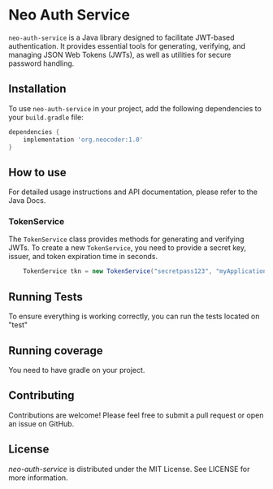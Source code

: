 # Neo Auth Service

`neo-auth-service` is a Java library designed to facilitate JWT-based authentication. It provides essential tools for generating, verifying, and managing JSON Web Tokens (JWTs), as well as utilities for secure password handling.

## Installation

To use `neo-auth-service` in your project, add the following dependencies to your `build.gradle` file:

```gradle
dependencies {
    implementation 'org.neocoder:1.0'
}
```

## How to use

For detailed usage instructions and API documentation, please refer to the Java Docs.

### TokenService

The `TokenService` class provides methods for generating and verifying JWTs. To create a new `TokenService`, you need to provide a secret key, issuer, and token expiration time in seconds.

```java
    TokenService tkn = new TokenService("secretpass123", "myApplication", 3600);
```

## Running Tests

To ensure everything is working correctly, you can run the tests located on "test"

## Running coverage

You need to have gradle on your project.

## Contributing

Contributions are welcome! Please feel free to submit a pull request or open an issue on GitHub.

## License

_neo-auth-service_ is distributed under the MIT License. See LICENSE for more information.
